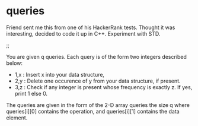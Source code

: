 # queries

Friend sent me this from one of his HackerRank tests. Thought it was interesting, decided to code it up in C++. Experiment with STD.

;;

You are given q queries. Each query is of the form two integers described below:

- 1,x : Insert x into your data structure,
- 2,y : Delete one occurence of y from your data structure, if present.
- 3,z : Check if any integer is present whose frequency is exactly z. If yes, print 1 else 0.

The queries are given in the form of the 2-D array queries the size q where queries[i][0] contains the operation,
and queries[i][1] contains the data element. 

